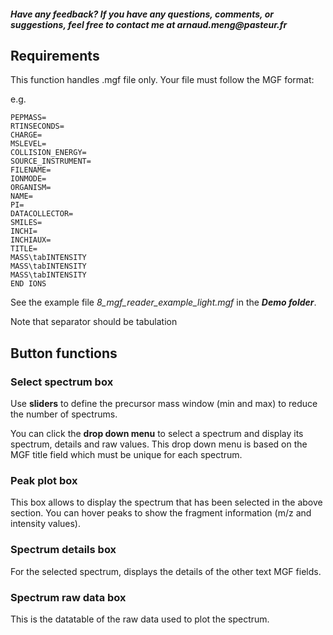 #### _Have any feedback? If you have any questions, comments, or suggestions, feel free to contact me at arnaud.meng@pasteur.fr_

## **Requirements**

This function handles .mgf file only. Your file must follow the MGF format:

e.g.

    PEPMASS=
    RTINSECONDS=
    CHARGE=
    MSLEVEL=
    COLLISION_ENERGY=
    SOURCE_INSTRUMENT=
    FILENAME=
    IONMODE=
    ORGANISM=
    NAME=
    PI=
    DATACOLLECTOR=
    SMILES=
    INCHI=
    INCHIAUX=
    TITLE=
    MASS\tabINTENSITY
    MASS\tabINTENSITY
    MASS\tabINTENSITY
    END IONS

See the example file *8_mgf_reader_example_light.mgf* in the ***Demo folder***.

Note that separator should be tabulation

## **Button functions**

### **Select spectrum** box

Use **sliders** to define the precursor mass window (min and max) to reduce the number of spectrums.

You can click the **drop down menu** to select a spectrum and display its spectrum, details and raw values. This drop down menu is based on the MGF title field which must be unique for each spectrum.

### **Peak plot** box

This box allows to display the spectrum that has been selected in the above section. You can hover peaks to show the fragment information (m/z and intensity values).

### **Spectrum details** box

For the selected spectrum, displays the details of the other text MGF fields. 

### **Spectrum raw data** box

This is the datatable of the raw data used to plot the spectrum.